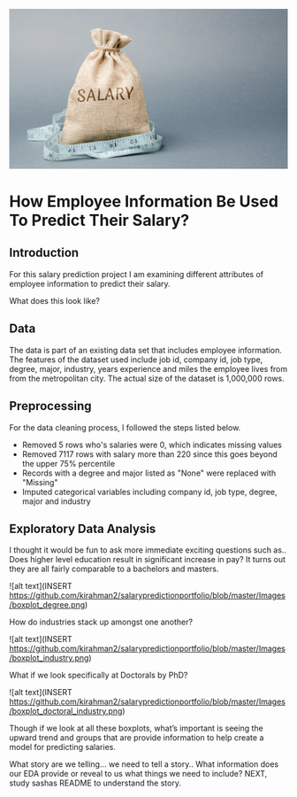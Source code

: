 ![alt text](https://github.com/kirahman2/salarypredictionportfolio/blob/master/Images/salary-image.png)
# How Employee Information Be Used To Predict Their Salary?

## Introduction
For this salary prediction project I am examining different attributes of employee information to predict their salary. 

What does this look like? 


## Data
The data is part of an existing data set that includes employee information. The features of the dataset used include job id, company id, job type, degree, major, industry, years experience and miles the employee lives from from the metropolitan city. The actual size of the dataset is 1,000,000 rows. 

## Preprocessing
For the data cleaning process, I followed the steps listed below.
* Removed 5 rows who's salaries were 0, which indicates missing values 
* Removed 7117 rows with salary more than 220 since this goes beyond the upper 75% percentile
* Records with a degree and major listed as "None" were replaced with "Missing"
* Imputed categorical variables including company id, job type, degree, major and industry

## Exploratory Data Analysis
I thought it would be fun to ask more immediate exciting questions such as.. Does higher level education result in significant increase in pay? It turns out they are all fairly comparable to a bachelors and masters. 

![alt text](INSERT https://github.com/kirahman2/salarypredictionportfolio/blob/master/Images/boxplot_degree.png)

How do industries stack up amongst one another?

![alt text](INSERT https://github.com/kirahman2/salarypredictionportfolio/blob/master/Images/boxplot_industry.png)

What if we look specifically at Doctorals by PhD?

![alt text](INSERT https://github.com/kirahman2/salarypredictionportfolio/blob/master/Images/boxplot_doctoral_industry.png)

Though if we look at all these boxplots, what’s important is seeing the upward trend and groups that are provide information to help create a model for predicting salaries. 

What story are we telling… we need to tell a story.. What information does our EDA provide or reveal to us what things we need to include? NEXT, study sashas README to understand the story.
